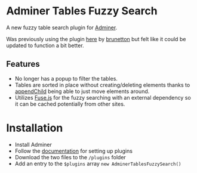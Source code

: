 
# Adminer Tables Fuzzy Search

A new fuzzy table search plugin for [Adminer](http://www.adminer.org/#download).

Was previously using the plugin [here](https://github.com/brunetton/adminer-tables_fuzzy_search) by [brunetton](https://github.com/brunetton/) but felt like it could be updated to function a bit better.

## Features

- No longer has a popup to filter the tables.
- Tables are sorted in place without creating/deleting elements thanks to [appendChild](https://developer.mozilla.org/en-US/docs/Web/API/Node/appendChild) being able to just move elements around.
- Utilizes [Fuse.js](https://fusejs.io/getting-started/installation.html) for the fuzzy searching with an external dependency so it can be cached potentially from other sites.


# Installation

- Install Adminer
- Follow the [documentation](https://www.adminer.org/plugins/#use) for setting up plugins
- Download the two files to the `/plugins` folder
- Add an entry to the `$plugins` array `new AdminerTablesFuzzySearch()`



